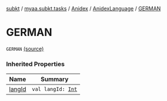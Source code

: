 [subkt](../../../index.md) / [myaa.subkt.tasks](../../index.md) / [Anidex](../index.md) / [AnidexLanguage](index.md) / [GERMAN](./-g-e-r-m-a-n.md)

# GERMAN

`GERMAN` [(source)](https://github.com/Myaamori/SubKt/blob/0.1.13/src/main/kotlin/myaa/subkt/tasks/tasks.kt#L1071)

### Inherited Properties

| Name | Summary |
|---|---|
| [langId](lang-id.md) | `val langId: `[`Int`](https://kotlinlang.org/api/latest/jvm/stdlib/kotlin/-int/index.html) |
